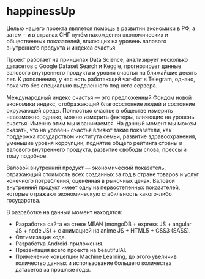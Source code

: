 # happinessUp
Целью нашего проекта является помощь в развитии экономики в РФ, а затем – и в странах СНГ путём нахождения экономических и общественных показателей, влияющих на уровень валового внутреннего продукта и индекса счастья.

Проект работает на принципах Data Science, анализирует несколько датасетов с Google Dataset Search и Keggle, прогнозирует данные валового внутреннего продукта и уровня счастья на ближайшие десять лет. К дополнению, у нас есть работающий чат-бот в Telegram, однако, пока что без специально выделенного под него сервера.

Международный индекс счастья — это предложенный Фондом новой экономики индекс, отображающий благосостояние людей и состояние окружающей среды. Полностью счастье в обществе измерить невозможно, однако, можно измерить факторы, влияющие на уровень счастья. Именно этим мы и занимаемся. На данный момент мы можем сказать, что на уровень счастья влияют такие показатели, как поддержка государством института семьи, развитие здравоохранения, уменьшие уровня коррупции, поднятие общего рейтинга страны и валового внутреннего продукта, развитие свободы слова, прессы и тому подобное.

Валовой внутренний продукт — экономический показатель, отражающий стоимость всех созданных за год в стране товаров и услуг конечного потребления, оценённая в рыночных ценах. Валовой внутренний продукт имеет одну из первостепенных показателей, которые отражают экономическую стабильность какого-либо государства.

В разработке на данный момент находятся:
- Разработка сайта на стеке MEAN (mongoDB + express JS + angular JS + node JS) + с анимацией на anime JS + HTML5 + CSS3 (SASS).
- Оптимизация кода.
- Разработка Android-приложения.
- Презентация всего проекта на beautifulAI.
- Применение концепции Machine Learning, до этого увеличив количество данных и использование большего количества датасетов за прошлые годы.
